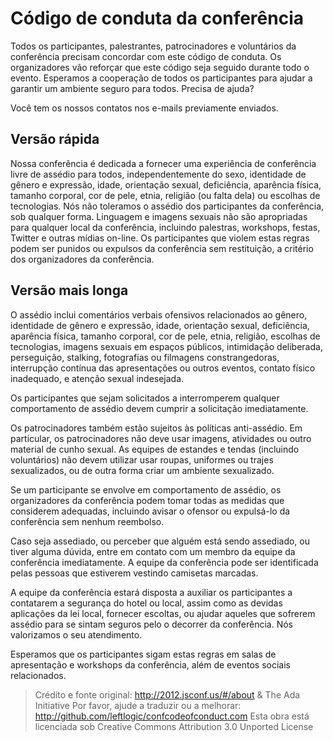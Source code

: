 # Código de conduta da conferência

Todos os participantes, palestrantes, patrocinadores e voluntários da conferência precisam concordar com este código de conduta. Os organizadores vão reforçar que este código seja seguido durante todo o evento. Esperamos a cooperação de todos os participantes para ajudar a garantir um ambiente seguro para todos.
Precisa de ajuda?

Você tem os nossos contatos nos e-mails previamente enviados.

## Versão rápida

Nossa conferência é dedicada a fornecer uma experiência de conferência livre de assédio para todos, independentemente do sexo, identidade de gênero e expressão, idade, orientação sexual, deficiência, aparência física, tamanho corporal, cor de pele, etnia, religião (ou falta dela) ou escolhas de tecnologias. Nós não toleramos o assédio dos participantes da conferência, sob qualquer forma. Linguagem e imagens sexuais não são apropriadas para qualquer local da conferência, incluindo palestras, workshops, festas, Twitter e outras mídias on-line. Os participantes que violem estas regras podem ser punidos ou expulsos da conferência sem restituição, a critério dos organizadores da conferência.

## Versão mais longa

O assédio inclui comentários verbais ofensivos relacionados ao gênero, identidade de gênero e expressão, idade, orientação sexual, deficiência, aparência física, tamanho corporal, cor de pele, etnia, religião, escolhas de tecnologias, imagens sexuais em espaços públicos, intimidação deliberada, perseguição, stalking, fotografias ou filmagens constrangedoras, interrupção contínua das apresentações ou outros eventos, contato físico inadequado, e atenção sexual indesejada.

Os participantes que sejam solicitados a interromperem qualquer comportamento de assédio devem cumprir a solicitação imediatamente.

Os patrocinadores também estão sujeitos às políticas anti-assédio. Em particular, os patrocinadores não deve usar imagens, atividades ou outro material de cunho sexual. As equipes de estandes e tendas (incluindo voluntários) não devem utilizar usar roupas, uniformes ou trajes sexualizados, ou de outra forma criar um ambiente sexualizado.

Se um participante se envolve em comportamento de assédio, os organizadores da conferência podem tomar todas as medidas que considerem adequadas, incluindo avisar o ofensor ou expulsá-lo da conferência sem nenhum reembolso.

Caso seja assediado, ou perceber que alguém está sendo assediado, ou tiver alguma dúvida, entre em contato com um membro da equipe da conferência imediatamente. A equipe da conferência pode ser identificada pelas pessoas que estiverem vestindo camisetas marcadas.

A equipe da conferência estará disposta a auxiliar os participantes a contatarem a segurança do hotel ou local, assim como as devidas aplicações da lei local, fornecer escoltas, ou ajudar aqueles que sofrerem assédio para se sintam seguros pelo o decorrer da conferência. Nós valorizamos o seu atendimento.

Esperamos que os participantes sigam estas regras em salas de apresentação e workshops da conferência, além de eventos sociais relacionados.

> Crédito e fonte original: http://2012.jsconf.us/#/about & The Ada Initiative
> Por favor, ajude a traduzir ou a melhorar: http://github.com/leftlogic/confcodeofconduct.com
> Esta obra está licenciada sob Creative Commons Attribution 3.0 Unported License
